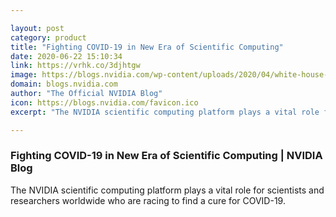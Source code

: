 ```yaml
---

layout: post
category: product
title: "Fighting COVID-19 in New Era of Scientific Computing"
date: 2020-06-22 15:10:34
link: https://vrhk.co/3djhtgw
image: https://blogs.nvidia.com/wp-content/uploads/2020/04/white-house-announcement-blog_1280x680.jpg
domain: blogs.nvidia.com
author: "The Official NVIDIA Blog"
icon: https://blogs.nvidia.com/favicon.ico
excerpt: "The NVIDIA scientific computing platform plays a vital role for scientists and researchers worldwide who are racing to find a cure for COVID-19."

---
```


### Fighting COVID-19 in New Era of Scientific Computing | NVIDIA Blog

The NVIDIA scientific computing platform plays a vital role for scientists and researchers worldwide who are racing to find a cure for COVID-19.